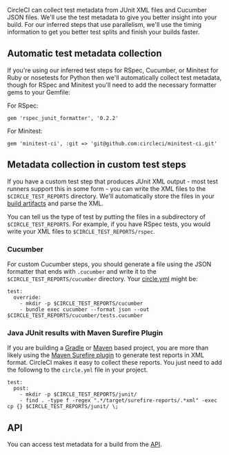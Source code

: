 <!--

title: Collecting test metadata
last_updated: Feb 17, 2015

-->

CircleCI can collect test metadata from JUnit XML files and Cucumber JSON files.
We'll use the test metadata to give you better insight into your build. For our
inferred steps that use parallelism, we'll use the timing information to get you
better test splits and finish your builds faster.

## Automatic test metadata collection

If you're using our inferred test steps for RSpec, Cucumber, or Minitest for Ruby or nosetests for Python then we'll
automatically collect test metadata,
though for RSpec and Minitest you'll need to add the necessary formatter gems to your Gemfile:

For RSpec:

```
gem 'rspec_junit_formatter', '0.2.2'
```

For Minitest:

```
gem 'minitest-ci', :git => 'git@github.com:circleci/minitest-ci.git'
```

## Metadata collection in custom test steps

If you have a custom test step that produces JUnit XML output - most test runners support this in some form - you can write the XML
files to the `$CIRCLE_TEST_REPORTS` directory.  We'll automatically store the files in your
[build artifacts](/docs/build-artifacts) and parse the XML.

You can tell us the type of test by putting the files in a subdirectory of `$CIRCLE_TEST_REPORTS`.
For example, if you have RSpec tests, you would write your XML files to `$CIRCLE_TEST_REPORTS/rspec`.

### Cucumber

For custom Cucumber steps, you should generate a file using the JSON formatter that ends
with `.cucumber` and write it to the `$CIRCLE_TEST_REPORTS/cucumber` directory.  Your [circle.yml](/docs/configuration) might be:

```
test:
  override:
    - mkdir -p $CIRCLE_TEST_REPORTS/cucumber
    - bundle exec cucumber --format json --out $CIRCLE_TEST_REPORTS/cucumber/tests.cucumber
```

### Java JUnit results with Maven Surefire Plugin

If you are building a [Gradle](https://gradle.org/) or
[Maven](http://maven.apache.org/) based project, you are more than likely using
the [Maven Surefire plugin](http://maven.apache.org/surefire/maven-surefire-plugin/)
to generate test reports in XML format. CircleCI makes it easy to collect these
reports. You just need to add the followng to the `circle.yml` file in your
project.

```
test:
  post:
    - mkdir -p $CIRCLE_TEST_REPORTS/junit/
    - find . -type f -regex ".*/target/surefire-reports/.*xml" -exec cp {} $CIRCLE_TEST_REPORTS/junit/ \;
```

## API

You can access test metadata for a build from the [API](/docs/api#test-metadata).
